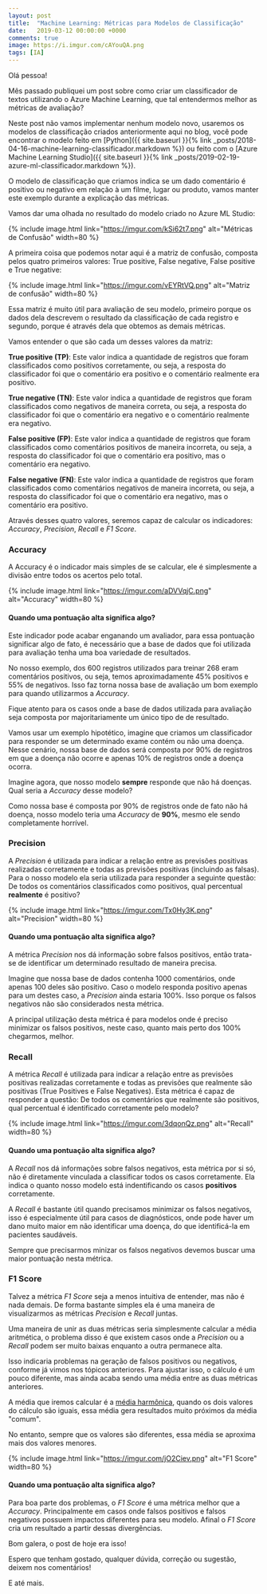 ```yaml
---
layout: post
title:  "Machine Learning: Métricas para Modelos de Classificação"
date:   2019-03-12 00:00:00 +0000
comments: true
image: https://i.imgur.com/cAYouQA.png
tags: [IA] 
---
```


Olá pessoa!

Mês passado publiquei um post sobre como criar um classificador de textos utilizando o Azure Machine Learning, que tal entendermos melhor as métricas de avaliação?

<!--more-->

Neste post não vamos implementar nenhum modelo novo, usaremos os modelos de classificação criados anteriormente aqui no blog, você pode encontrar o modelo feito em [Python]({{ site.baseurl }}{% link _posts/2018-04-16-machine-learning-classificador.markdown %}) ou feito com o [Azure Machine Learning Studio]({{ site.baseurl }}{% link _posts/2019-02-19-azure-ml-classificador.markdown %}).

O modelo de classificação que criamos indica se um dado comentário é positivo ou negativo em relação à um filme, lugar ou produto, vamos manter este exemplo durante a explicação das métricas.

Vamos dar uma olhada no resultado do modelo criado no Azure ML Studio:

{% include image.html link="https://imgur.com/kSi62t7.png" alt="Métricas de Confusão" width=80 %}

A primeira coisa que podemos notar aqui é a matriz de confusão, composta pelos quatro primeiros valores: True positive, False negative, False positive e True negative:

{% include image.html link="https://imgur.com/vEYRtVQ.png" alt="Matriz de confusão" width=80 %}

Essa matriz é muito útil para avaliação de seu modelo, primeiro porque os dados dela descrevem o resultado da classificação de cada registro e segundo, porque é através dela que obtemos as demais métricas.

Vamos entender o que são cada um desses valores da matriz:

**True positive (TP)**: Este valor indica a quantidade de registros que foram classificados como positivos corretamente, ou seja, a resposta do classificador foi que o comentário era positivo e o comentário realmente era positivo.

**True negative (TN)**: Este valor indica a quantidade de registros que foram classificados como negativos de maneira correta, ou seja, a resposta do classificador foi que o comentário era negativo e o comentário realmente era negativo.

**False positive (FP)**: Este valor indica a quantidade de registros que foram classificados como comentários positivos de maneira incorreta, ou seja, a resposta do classificador foi que o comentário era positivo, mas o comentário era negativo.

**False negative (FN)**: Este valor indica a quantidade de registros que foram classificados como comentários negativos de maneira incorreta, ou seja, a resposta do classificador foi que o comentário era negativo, mas o comentário era positivo.

Através desses quatro valores, seremos capaz de calcular os indicadores: _Accuracy_, _Precision_, _Recall_ e _F1 Score_.

### Accuracy

A Accuracy é o indicador mais simples de se calcular, ele é simplesmente a divisão entre todos os acertos pelo total.

{% include image.html link="https://imgur.com/aDVVqjC.png" alt="Accuracy" width=80 %}

#### Quando uma pontuação alta significa algo?

Este indicador pode acabar enganando um avaliador, para essa pontuação significar algo de fato, é necessário que a base de dados que foi utilizada para avaliação tenha uma boa variedade de resultados.

No nosso exemplo, dos 600 registros utilizados para treinar 268 eram comentários positivos, ou seja, temos aproximadamente 45% positivos e 55% de negativos. Isso faz torna nossa base de avaliação um bom exemplo para quando utilizarmos a _Accuracy_.

Fique atento para os casos onde a base de dados utilizada para avaliação seja composta por majoritariamente um único tipo de de resultado. 

Vamos usar um exemplo hipotético, imagine que criamos um classificador para responder se um determinado exame contém ou não uma doença. Nesse cenário, nossa base de dados será composta por 90% de registros em que a doença não ocorre e apenas 10% de registros onde a doença ocorra.

Imagine agora, que nosso modelo **sempre** responde que não há doenças. Qual seria a _Accuracy_ desse modelo?

Como nossa base é composta por 90% de registros onde de fato não há doença, nosso modelo teria uma _Accuracy_ de **90%**, mesmo ele sendo completamente horrível.

### Precision

A _Precision_ é utilizada para indicar a relação entre as previsões positivas realizadas corretamente e todas as previsões positivas (incluindo as falsas). Para o nosso modelo ela seria utilizada para responder a seguinte questão: De todos os comentários classificados como positivos, qual percentual **realmente** é positivo?

{% include image.html link="https://imgur.com/Tx0Hy3K.png" alt="Precision" width=80 %}

#### Quando uma pontuação alta significa algo?

A métrica _Precision_ nos dá informação sobre falsos positivos, então trata-se de identificar um determinado resultado de maneira precisa.

Imagine que nossa base de dados contenha 1000 comentários, onde apenas 100 deles são positivo. Caso o modelo responda positivo apenas para um destes caso, a _Precision_ ainda estaria 100%. Isso porque os falsos negativos não são considerados nesta métrica.

A principal utilização desta métrica é para modelos onde é preciso minimizar os falsos positivos, neste caso, quanto mais perto dos 100% chegarmos, melhor.

### Recall

A métrica _Recall_ é utilizada para indicar a relação entre as previsões positivas realizadas corretamente e todas as previsões que realmente são positivas (True Positives e False Negatives). Esta métrica é capaz de responder a questão: De todos os comentários que realmente são positivos, qual percentual é identificado corretamente pelo modelo?

{% include image.html link="https://imgur.com/3dqonQz.png" alt="Recall" width=80 %}

#### Quando uma pontuação alta significa algo?

A _Recall_ nos dá informações sobre falsos negativos, esta métrica por si só, não é diretamente vinculada a classificar todos os casos corretamente. Ela indica o quanto nosso modelo está indentificando os casos **positivos** corretamente.

A _Recall_ é bastante útil quando precisamos minimizar os falsos negativos, isso é especialmente útil para casos de diagnósticos, onde pode haver um dano muito maior em não identificar uma doença, do que identificá-la em pacientes saudáveis.

Sempre que precisarmos minizar os falsos negativos devemos buscar uma maior pontuação nesta métrica.

### F1 Score

Talvez a métrica _F1 Score_ seja a menos intuitiva de entender, mas não é nada demais. De forma bastante simples ela é uma maneira de visualizarmos as métricas _Precision_ e _Recall_ juntas.

Uma maneira de unir as duas métricas seria simplesmente calcular a média aritmética, o problema disso é que existem casos onde a _Precision_ ou a _Recall_ podem ser muito baixas enquanto a outra permanece alta.

Isso indicaria problemas na geração de falsos positivos ou negativos, conforme já vimos nos tópicos anteriores. Para ajustar isso, o cálculo é um pouco diferente, mas ainda acaba sendo uma média entre as duas métricas anteriores.

A média que iremos calcular é a [média harmônica](https://pt.wikipedia.org/wiki/M%C3%A9dia_harm%C3%B4nica), quando os dois valores do cálculo são iguais, essa média gera resultados muito próximos da média "comum".

No entanto, sempre que os valores são diferentes, essa média se aproxima mais dos valores menores.

{% include image.html link="https://imgur.com/jO2Ciev.png" alt="F1 Score" width=80 %}

#### Quando uma pontuação alta significa algo?

Para boa parte dos problemas, o _F1 Score_ é uma métrica melhor que a _Accuracy_. Principalmente em casos onde falsos positivos e falsos negativos possuem impactos diferentes para seu modelo. Afinal o _F1 Score_ cria um resultado a partir dessas divergências.

Bom galera, o post de hoje era isso!

Espero que tenham gostado, qualquer dúvida, correção ou sugestão, deixem nos comentários!

E até mais.